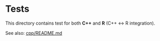 Tests
=====

This directory contains test for both **C++** and **R** (C++ <-> R integration).

See also: [cpp/README.md](cpp/README.md)